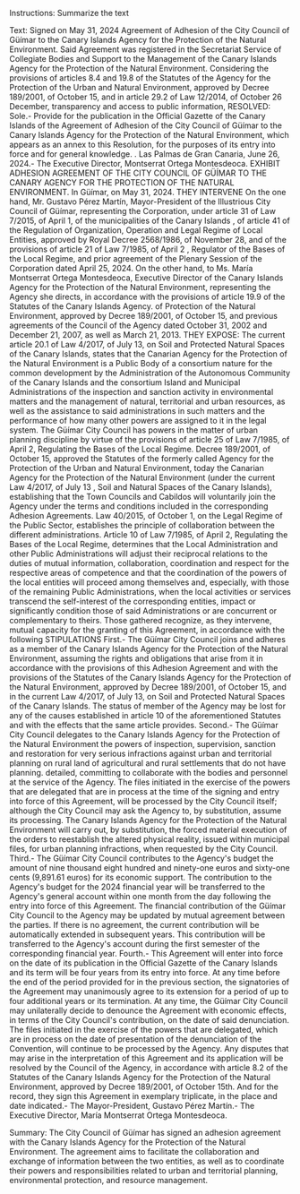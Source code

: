 Instructions:
Summarize the text

Text:
Signed on May 31, 2024 Agreement of Adhesion of the City Council of Güímar to the Canary Islands Agency for the Protection of the Natural Environment.
Said Agreement was registered in the Secretariat Service of Collegiate Bodies and Support to the Management of the Canary Islands Agency for the Protection of the Natural Environment.
Considering the provisions of articles 8.4 and 19.8 of the Statutes of the Agency for the Protection of the Urban and Natural Environment, approved by Decree 189/2001, of October 15, and in article 29.2 of Law 12/2014, of October 26 December, transparency and access to public information,
RESOLVED:
Sole.- Provide for the publication in the Official Gazette of the Canary Islands of the Agreement of Adhesion of the City Council of Güímar to the Canary Islands Agency for the Protection of the Natural Environment, which appears as an annex to this Resolution, for the purposes of its entry into force and for general knowledge. .
Las Palmas de Gran Canaria, June 26, 2024.- The Executive Director, Montserrat Ortega Montesdeoca.
EXHIBIT
ADHESION AGREEMENT OF THE CITY COUNCIL OF GÜÍMAR TO THE CANARY AGENCY FOR THE PROTECTION OF THE NATURAL ENVIRONMENT.
In Güímar, on May 31, 2024.
THEY INTERVENE
On the one hand, Mr. Gustavo Pérez Martín, Mayor-President of the Illustrious City Council of Güímar, representing the Corporation, under article 31 of Law 7/2015, of April 1, of the municipalities of the Canary Islands , of article 41 of the Regulation of Organization, Operation and Legal Regime of Local Entities, approved by Royal Decree 2568/1986, of November 28, and of the provisions of article 21 of Law 7/1985, of April 2 , Regulator of the Bases of the Local Regime, and prior agreement of the Plenary Session of the Corporation dated April 25, 2024.
On the other hand, to Ms. María Montserrat Ortega Montesdeoca, Executive Director of the Canary Islands Agency for the Protection of the Natural Environment, representing the Agency she directs, in accordance with the provisions of article 19.9 of the Statutes of the Canary Islands Agency. of Protection of the Natural Environment, approved by Decree 189/2001, of October 15, and previous agreements of the Council of the Agency dated October 31, 2002 and December 21, 2007, as well as March 21, 2013.
THEY EXPOSE:
The current article 20.1 of Law 4/2017, of July 13, on Soil and Protected Natural Spaces of the Canary Islands, states that the Canarian Agency for the Protection of the Natural Environment is a Public Body of a consortium nature for the common development by the Administration of the Autonomous Community of the Canary Islands and the consortium Island and Municipal Administrations of the inspection and sanction activity in environmental matters and the management of natural, territorial and urban resources, as well as the assistance to said administrations in such matters and the performance of how many other powers are assigned to it in the legal system.
The Güímar City Council has powers in the matter of urban planning discipline by virtue of the provisions of article 25 of Law 7/1985, of April 2, Regulating the Bases of the Local Regime.
Decree 189/2001, of October 15, approved the Statutes of the formerly called Agency for the Protection of the Urban and Natural Environment, today the Canarian Agency for the Protection of the Natural Environment (under the current Law 4/2017, of July 13 , Soil and Natural Spaces of the Canary Islands), establishing that the Town Councils and Cabildos will voluntarily join the Agency under the terms and conditions included in the corresponding Adhesion Agreements.
Law 40/2015, of October 1, on the Legal Regime of the Public Sector, establishes the principle of collaboration between the different administrations.
Article 10 of Law 7/1985, of April 2, Regulating the Bases of the Local Regime, determines that the Local Administration and other Public Administrations will adjust their reciprocal relations to the duties of mutual information, collaboration, coordination and respect for the respective areas of competence and that the coordination of the powers of the local entities will proceed among themselves and, especially, with those of the remaining Public Administrations, when the local activities or services transcend the self-interest of the corresponding entities, impact or significantly condition those of said Administrations or are concurrent or complementary to theirs.
Those gathered recognize, as they intervene, mutual capacity for the granting of this Agreement, in accordance with the following
STIPULATIONS
First.- The Güímar City Council joins and adheres as a member of the Canary Islands Agency for the Protection of the Natural Environment, assuming the rights and obligations that arise from it in accordance with the provisions of this Adhesion Agreement and with the provisions of the Statutes of the Canary Islands Agency for the Protection of the Natural Environment, approved by Decree 189/2001, of October 15, and in the current Law 4/2017, of July 13, on Soil and Protected Natural Spaces of the Canary Islands.
The status of member of the Agency may be lost for any of the causes established in article 10 of the aforementioned Statutes and with the effects that the same article provides.
Second.- The Güímar City Council delegates to the Canary Islands Agency for the Protection of the Natural Environment the powers of inspection, supervision, sanction and restoration for very serious infractions against urban and territorial planning on rural land of agricultural and rural settlements that do not have planning. detailed, committing to collaborate with the bodies and personnel at the service of the Agency.
The files initiated in the exercise of the powers that are delegated that are in process at the time of the signing and entry into force of this Agreement, will be processed by the City Council itself; although the City Council may ask the Agency to, by substitution, assume its processing.
The Canary Islands Agency for the Protection of the Natural Environment will carry out, by substitution, the forced material execution of the orders to reestablish the altered physical reality, issued within municipal files, for urban planning infractions, when requested by the City Council.
Third.- The Güímar City Council contributes to the Agency's budget the amount of nine thousand eight hundred and ninety-one euros and sixty-one cents (9,891.61 euros) for its economic support. The contribution to the Agency's budget for the 2024 financial year will be transferred to the Agency's general account within one month from the day following the entry into force of this Agreement.
The financial contribution of the Güímar City Council to the Agency may be updated by mutual agreement between the parties. If there is no agreement, the current contribution will be automatically extended in subsequent years. This contribution will be transferred to the Agency's account during the first semester of the corresponding financial year.
Fourth.- This Agreement will enter into force on the date of its publication in the Official Gazette of the Canary Islands and its term will be four years from its entry into force.
At any time before the end of the period provided for in the previous section, the signatories of the Agreement may unanimously agree to its extension for a period of up to four additional years or its termination.
At any time, the Güímar City Council may unilaterally decide to denounce the Agreement with economic effects, in terms of the City Council's contribution, on the date of said denunciation.
The files initiated in the exercise of the powers that are delegated, which are in process on the date of presentation of the denunciation of the Convention, will continue to be processed by the Agency.
Any disputes that may arise in the interpretation of this Agreement and its application will be resolved by the Council of the Agency, in accordance with article 8.2 of the Statutes of the Canary Islands Agency for the Protection of the Natural Environment, approved by Decree 189/2001, of October 15th.
And for the record, they sign this Agreement in exemplary triplicate, in the place and date indicated.- The Mayor-President, Gustavo Pérez Martín.- The Executive Director, María Montserrat Ortega Montesdeoca.

Summary:
The City Council of Güímar has signed an adhesion agreement with the Canary Islands Agency for the Protection of the Natural Environment. The agreement aims to facilitate the collaboration and exchange of information between the two entities, as well as to coordinate their powers and responsibilities related to urban and territorial planning, environmental protection, and resource management.